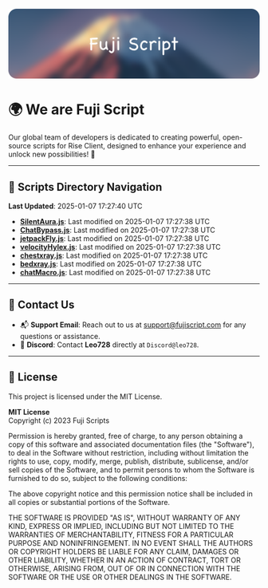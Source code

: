 ![Banner](.github/b.webp)

# 🌍 **We are Fuji Script**

Our global team of developers is dedicated to creating powerful, open-source scripts for Rise Client, designed to enhance your experience and unlock new possibilities! 🌟

---
<!-- SCRIPTS_NAVIGATION_START -->
## 📂 **Scripts Directory Navigation**

**Last Updated**: 2025-01-07 17:27:40 UTC

- **[SilentAura.js](scripts/SilentAura.js)**: Last modified on 2025-01-07 17:27:38 UTC
- **[ChatBypass.js](scripts/ChatBypass.js)**: Last modified on 2025-01-07 17:27:38 UTC
- **[jetpackFly.js](scripts/jetpackFly.js)**: Last modified on 2025-01-07 17:27:38 UTC
- **[velocityHylex.js](scripts/velocityHylex.js)**: Last modified on 2025-01-07 17:27:38 UTC
- **[chestxray.js](scripts/chestxray.js)**: Last modified on 2025-01-07 17:27:38 UTC
- **[bedxray.js](scripts/bedxray.js)**: Last modified on 2025-01-07 17:27:38 UTC
- **[chatMacro.js](scripts/chatMacro.js)**: Last modified on 2025-01-07 17:27:38 UTC

<!-- SCRIPTS_NAVIGATION_END -->

---

## 💬 **Contact Us**  
- 📬 **Support Email**: Reach out to us at [support@fujiscript.com](mailto:support@fujiscript.com) for any questions or assistance.  
- 💬 **Discord**: Contact **Leo728** directly at `Discord@leo728`.

---

## 📜 **License**

This project is licensed under the MIT License.  

**MIT License**  
Copyright (c) 2023 Fuji Scripts  

Permission is hereby granted, free of charge, to any person obtaining a copy of this software and associated documentation files (the "Software"), to deal in the Software without restriction, including without limitation the rights to use, copy, modify, merge, publish, distribute, sublicense, and/or sell copies of the Software, and to permit persons to whom the Software is furnished to do so, subject to the following conditions:  

The above copyright notice and this permission notice shall be included in all copies or substantial portions of the Software.  

THE SOFTWARE IS PROVIDED "AS IS", WITHOUT WARRANTY OF ANY KIND, EXPRESS OR IMPLIED, INCLUDING BUT NOT LIMITED TO THE WARRANTIES OF MERCHANTABILITY, FITNESS FOR A PARTICULAR PURPOSE AND NONINFRINGEMENT. IN NO EVENT SHALL THE AUTHORS OR COPYRIGHT HOLDERS BE LIABLE FOR ANY CLAIM, DAMAGES OR OTHER LIABILITY, WHETHER IN AN ACTION OF CONTRACT, TORT OR OTHERWISE, ARISING FROM, OUT OF OR IN CONNECTION WITH THE SOFTWARE OR THE USE OR OTHER DEALINGS IN THE SOFTWARE.  
